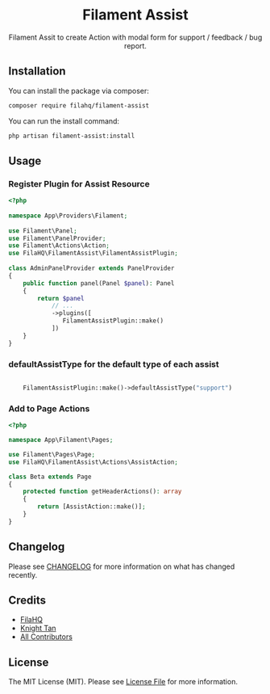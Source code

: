 <h1 align="center">Filament Assist</h1>

<p align="center">Filament Assit to create Action with modal form for support / feedback / bug report.</p>


## Installation

You can install the package via composer:

```bash
composer require filahq/filament-assist
```

You can run the install command:

```bash
php artisan filament-assist:install
```

## Usage

### Register Plugin for Assist Resource

```php
<?php
 
namespace App\Providers\Filament;
 
use Filament\Panel;
use Filament\PanelProvider;
use Filament\Actions\Action;
use FilaHQ\FilamentAssist\FilamentAssistPlugin;
 
class AdminPanelProvider extends PanelProvider
{
    public function panel(Panel $panel): Panel
    {
        return $panel
            // ...
            ->plugins([
               FilamentAssistPlugin::make()
            ])
    }
}

```

### defaultAssistType for the default type of each assist

```php

    FilamentAssistPlugin::make()->defaultAssistType("support")

```

### Add to Page Actions

```php
<?php

namespace App\Filament\Pages;

use Filament\Pages\Page;
use FilaHQ\FilamentAssist\Actions\AssistAction;

class Beta extends Page
{
    protected function getHeaderActions(): array
    {
        return [AssistAction::make()];
    }
}

```

## Changelog

Please see [CHANGELOG](CHANGELOG.md) for more information on what has changed recently.


## Credits

- [FilaHQ](https://github.com/FilaHQ)
- [Knight Tan](https://github.com/imknight)
- [All Contributors](../../contributors)

## License

The MIT License (MIT). Please see [License File](LICENSE.md) for more information.
